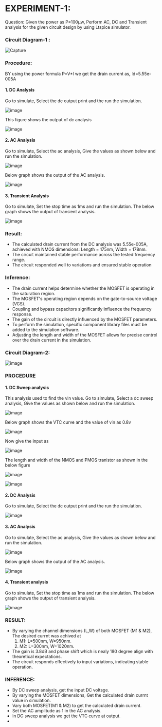 # EXPERIMENT-1:
Question: Given the power as P=100µw, Perform AC, DC and Transient analysis for the given circuit design by using Ltspice simulator.

### Circuit Diagram-1 :

![Capture](https://github.com/user-attachments/assets/502293a1-3c00-4db0-84ed-ca37947585df)

### Procedure:
BY using the power formula P=V*I 
we get the drain current as,
Id=5.55e-005A


#### 1. DC Analysis
Go to simulate, Select the dc output print and the run the simulation.

![image](https://github.com/user-attachments/assets/ef924102-e523-4182-a514-e4dd73970e36)

This figure shows the output of dc analysis
 
  ![image](https://github.com/user-attachments/assets/11e5cc97-94ec-408a-bf4c-c5c8ad44dd46)


#### 2. AC Analysis
Go to simulate, Select the ac analysis, Give the values as shown below and run the simulation.

![image](https://github.com/user-attachments/assets/a0f7da9d-3529-4060-b0c1-7669947a6c04)

Below graph shows the output of the AC analysis.

![image](https://github.com/user-attachments/assets/b547e04e-196e-47fd-8797-e1cc9ba7eb9c)

#### 3. Transient Analysis
Go to simulate, Set the stop time as 1ms and run the simulation.
The below graph shows the output of transient analysis.

![image](https://github.com/user-attachments/assets/eee3db42-638e-430f-9aaf-1dd7c4141f70)

### Result:
* The calculated drain current from the DC analysis was 5.55e-005A, achieved with NMOS dimensions: Length = 175nm, Width = 178nm.
* The circuit maintained stable performance across the tested frequency range.
* The circuit responded well to variations and ensured stable operation

### Inference:
* The drain current helps determine whether the MOSFET is operating in the saturation region.
* The MOSFET's operating region depends on the gate-to-source voltage (VGS).
* Coupling and bypass capacitors significantly influence the frequency response.
* The gain of the circuit is directly influenced by the MOSFET parameters.
* To perform the simulation, specific component library files must be added to the simulation software.
* Adjusting the length and width of the MOSFET allows for precise control over the drain current in the simulation.

### Circuit Diagram-2:

![image](https://github.com/user-attachments/assets/aa571835-21ea-4ca5-942e-f7bcbca4cc25)

### PROCEDURE
#### 1. DC Sweep analysis
This analysis used to find the vin value.
Go to simulate, Select a dc sweep analysis, Give the values as shown below and run the simulation.

![image](https://github.com/user-attachments/assets/33d5b92c-a501-43eb-a134-30cc05e216e1)

Below graph shows the VTC curve and the value of vin as 0.8v

![image](https://github.com/user-attachments/assets/c9c9e3d4-0a57-4356-b84d-8a821b9c8448)

Now give the input as 

![image](https://github.com/user-attachments/assets/bb1c591b-4d3a-4344-b2f2-80372af8567a)

The length and width of the NMOS and PMOS tranistor as shown in the below figure

![image](https://github.com/user-attachments/assets/283c39f0-5eea-4292-a833-91b5da308a6b)

![image](https://github.com/user-attachments/assets/3641668c-d141-48e5-b0e2-aac11a9b014c)

#### 2. DC Analysis
Go to simulate, Select the dc output print and the run the simulation.

![image](https://github.com/user-attachments/assets/daef7b7e-e64c-4510-8f23-e55121daa510)

#### 3. AC Analysis
Go to simulate, Select the ac analysis, Give the values as shown below and run the simulation.

![image](https://github.com/user-attachments/assets/6d629781-a005-40d2-87f3-e2b178e2ad4c)

Below graph shows the output of the AC analysis.

![image](https://github.com/user-attachments/assets/cbcdaa25-38e7-4266-8034-4108e9402a90)

#### 4. Transient analysis
Go to simulate, Set the stop time as 1ms and run the simulation.
The below graph shows the output of transient analysis.

![image](https://github.com/user-attachments/assets/c0f8f7c7-ed03-4867-8433-047d7c474862)

### RESULT:
* By varying the channel dimensions (L,W) of both MOSFET (M1 & M2), The desired currnt was achived at
   1. M1: L=500nm, W=950nm.
   2. M2: L=300nm, W=1020nm.
* The gain is 3.8dB and phase shift  which is nealy 180 degree align with theoretical expectations.
* The circuit responds effectively to input variations, indicating stable operation.

### INFERENCE:
* By DC sweep analysis, get the input DC voltsge.
* By varying the MOSFET dimensions, Get the calculated drain currnt value in simulation.
* Vary both MOSFET(M1 & M2) to get the calculated drain current.
* Set the AC amplitude as 1 in the AC analysis.
* In DC sweep analysis we get the VTC curve at output.
*
